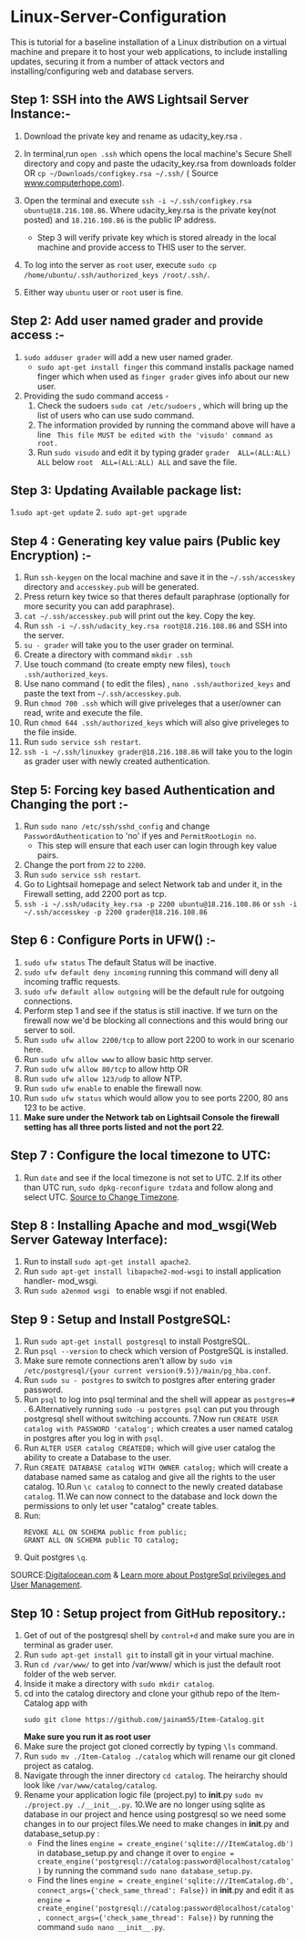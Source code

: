 # Linux-Server-Configuration
This is tutorial for a baseline installation of a Linux distribution on a virtual machine and prepare it to host your web applications, to include installing updates, securing it from a number of attack vectors and installing/configuring web and database servers.

## Step 1: SSH into the AWS Lightsail Server Instance:-
1. Download the private key and rename as udacity_key.rsa .
2. In terminal,run  `open .ssh` which opens the local machine's Secure Shell directory and copy and paste the udacity_key.rsa from downloads folder OR `cp ~/Downloads/configkey.rsa ~/.ssh/` ( Source www.computerhope.com).

3. Open the terminal and execute     `ssh -i ~/.ssh/configkey.rsa ubuntu@18.216.108.86`. Where udacity_key.rsa is the private key(not posted) and `18.216.108.86` is the public IP address.
      * Step 3 will verify private key which is stored already in the local machine and provide access to THIS user to the server.
4. To log into the server as `root` user, execute `sudo cp /home/ubuntu/.ssh/authorized_keys /root/.ssh/`.
5. Either way `ubuntu` user or `root` user is fine.

## Step 2: Add user named grader and provide access :-
1. `sudo adduser grader` will add a new user named grader.
      * `sudo apt-get install finger` this command installs package named finger which when used as `finger grader` gives               info about our new user.
2. Providing the sudo command access -
    1. Check the sudoers `sudo cat /etc/sudoers` , which will bring up the list of users who can use sudo command.
    2. The information provided by running the command above will have a line ` This file MUST be edited with the 'visudo' command as root.`
    3. Run `sudo visudo` and edit it by typing grader `grader  ALL=(ALL:ALL) ALL` below `root  ALL=(ALL:ALL) ALL` and save the file.

## Step 3: Updating Available package list:
1.`sudo apt-get update`
2. `sudo apt-get upgrade`

## Step 4 : Generating key value pairs (Public key Encryption) :-
1. Run `ssh-keygen` on the local machine and save it in the `~/.ssh/accesskey` directory and `accesskey.pub` will be generated.
2. Press return key twice so that theres default paraphrase (optionally for more security you can add paraphrase).
3. `cat ~/.ssh/accesskey.pub` will print out the key. Copy the key.
4. Run `ssh -i ~/.ssh/udacity_key.rsa root@18.216.108.86` and SSH into the server.
5. `su - grader` will take you to the user grader on terminal.
6. Create a directory with command `mkdir .ssh`
7. Use touch command (to create empty new files), `touch .ssh/authorized_keys`.
8. Use nano command ( to edit the files) , `nano .ssh/authorized_keys` and paste the text from `~/.ssh/accesskey.pub`.
9. Run `chmod 700 .ssh` which will give priveleges that a user/owner can read, write and execute the file.
10. Run `chmod 644 .ssh/authorized_keys` which will also give priveleges to the file inside.
11. Run `sudo service ssh restart`.
12. `ssh -i ~/.ssh/linuxkey grader@18.216.108.86` will take you to the login as grader user with newly created authentication.

## Step 5: Forcing key based Authentication and Changing the port :-
1. Run `sudo nano /etc/ssh/sshd_config` and change `PasswordAuthentication` to 'no' if yes and `PermitRootLogin no`.
    * This step will ensure that each user can login through key value pairs.
2. Change the port from `22` to `2200`.
3. Run `sudo service ssh restart`.
4. Go to Lightsail homepage and select Network tab and under it, in the Firewall setting, add 2200 port as tcp.
5. `ssh -i ~/.ssh/udacity_key.rsa -p 2200 ubuntu@18.216.108.86` or `ssh -i ~/.ssh/accesskey -p 2200 grader@18.216.108.86`

## Step 6 : Configure Ports in UFW() :-
1. `sudo ufw status` The default Status will be inactive.
2. `sudo ufw default deny incoming` running this command will deny all incoming traffic requests.
3. `sudo ufw default allow outgoing` will be the default rule for outgoing connections.
4. Perform step 1 and see if the status is still inactive. If we turn on the firewall now we'd be blocking all connections and this would bring our server to soil.
5. Run `sudo ufw allow 2200/tcp` to allow port 2200 to work in our scenario here.
6. Run `sudo ufw allow www` to allow basic http server.
7. Run `sudo ufw allow 80/tcp` to allow http OR
7. Run `sudo ufw allow 123/udp` to allow NTP.
8. Run `sudo ufw enable` to enable the firewall now.
9. Run `sudo ufw status` which would allow you to see ports 2200, 80 ans 123 to be active.
10. **Make sure under the Network tab on Lightsail Console the firewall setting has all three ports listed and not the port 22**.

## Step 7 : Configure the local timezone to UTC:
1. Run `date` and see if the local timezone is not set to UTC.
2.If its other than UTC run, `sudo dpkg-reconfigure tzdata` and follow along and select UTC. 
[Source to Change Timezone](https://askubuntu.com/questions/323131/setting-timezone-from-terminal "Change timezone").

## Step 8 : Installing Apache and mod_wsgi(Web Server Gateway Interface):
1.  Run to install `sudo apt-get install apache2`.
2. Run `sudo apt-get install libapache2-mod-wsgi` to install application handler- mod_wsgi.
3. Run `sudo a2enmod wsgi ` to enable wsgi if not enabled.

## Step 9 : Setup and Install PostgreSQL:
1. Run `sudo apt-get install postgresql` to install PostgreSQL.
2. Run `psql --version` to check which version of PostgreSQL is installed.
3. Make sure remote connections aren't allow by `sudo vim /etc/postgresql/{your current version(9.5)}/main/pg_hba.conf`.
4. Run `sudo su - postgres` to switch to postgres after entering grader password.
5. Run `psql` to log into psql terminal and the shell will appear as `postgres=# `.
6.Alternatively running `sudo -u postgres psql` can put you through postgresql shell without switching accounts.
7.Now run `CREATE USER catalog with PASSWORD 'catalog';` which creates a user named catalog in postgres after you log in with `psql`.
8. Run `ALTER USER catalog CREATEDB;` which will give user catalog the ability to create a Database to the user.
9. Run `CREATE DATABASE catalog WITH OWNER catalog;` which will create a database named same as catalog and give all the rights to the user catalog.
10.Run `\c catalog` to connect to the newly created database `catalog`.
11.We can now connect to the database and lock down the permissions to only let  user "catalog" create tables.
12. Run:
    ```
    REVOKE ALL ON SCHEMA public from public;
    GRANT ALL ON SCHEMA public TO catalog;
    ```
13. Quit postgres `\q`.

SOURCE:[Digitalocean.com](https://www.digitalocean.com/community/tutorials/how-to-secure-postgresql-on-an-ubuntu-vps)
&
[Learn more about PostgreSql privileges and User Management](https://severalnines.com/blog/postgresql-privileges-user-management-what-you-should-know).

## Step 10 : Setup project from GitHub repository.:
1. Get of out of the postgresql shell by `control+d` and make sure you are in terminal as grader user.
2. Run `sudo apt-get install git` to install git in your virtual machine.
3. Run `cd /var/www/` to get into /var/www/ which is just the default root folder of the web server.
4. Inside it make a directory with `sudo mkdir catalog`.
5. cd into the catalog directory and clone your github repo of the Item-Catalog app with 
    ```
    sudo git clone https://github.com/jainam55/Item-Catalog.git
    ```
    **Make sure you run it as root user**
6. Make sure the project got cloned correctly by typing `\ls` command.
7. Run `sudo mv ./Item-Catalog ./catalog` which will rename our git cloned project as catalog.
8. Navigate through the inner directory `cd catalog`. The heirarchy should look like `/var/www/catalog/catalog`.
9. Rename your application logic file (project.py) to __init__.py `sudo mv ./project.py ./__init__.py`.
10.We are no longer using sqlite as database in our project and hence using postgresql so we need some changes in to our project files.We need to make changes in __init__.py and database_setup.py :
     * Find the lines `engine = create_engine('sqlite:///ItemCatalog.db')` in database_setup.py and change it over to `engine = create_engine('postgresql://catalog:password@localhost/catalog')`  by running the command `sudo nano database_setup.py`.
     * Find the lines `engine = create_engine('sqlite:///ItemCatalog.db',
                       connect_args={'check_same_thread': False})` in __init__.py and edit it as `engine = create_engine('postgresql://catalog:password@localhost/catalog',
                       connect_args={'check_same_thread': False})` by running the command `sudo nano __init__.py`.
 
